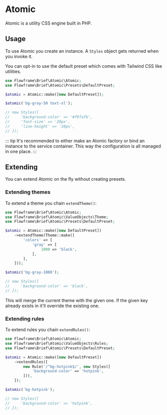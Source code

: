 # Atomic

Atomic is a utility CSS engine built in PHP.

## Usage

To use Atomic you create an instance. A `Styles` object gets returned when you invoke it.

You can opt-in to use the default preset which comes with Tailwind CSS like utilities.

```php
use Flowframe\Brief\Atomic\Atomic;
use Flowframe\Brief\Atomic\Presets\DefaultPreset;

$atomic = Atomic::make([new DefaultPreset]);

$atomic('bg-gray-50 text-xl');

// new Styles([
//     'background-color' => '#f9fafb',
//     'font-size' => '20px',
//     'line-height' => '28px',
// ]);
```

::: tip
It's recommended to either make an Atomic factory or bind an instance to the service container. This way the configuration is all managed in one place.
:::

## Extending

You can extend Atomic on the fly without creating presets.

### Extending themes

To extend a theme you chain `extendTheme()`:

```php
use Flowframe\Brief\Atomic\Atomic;
use Flowframe\Brief\Atomic\ValueObjects\Theme;
use Flowframe\Brief\Atomic\Presets\DefaultPreset;

$atomic = Atomic::make([new DefaultPreset])
    ->extendTheme(Theme::make([
        'colors' => [
            'gray' => [
                1000 => 'black',
            ],
        ],
    ]));

$atomic('bg-gray-1000');

// new Styles([
//     'background-color' => 'black',
// ]);
```

This will merge the current theme with the given one. If the given key already exists in it'll override the existing one.

### Extending rules

To extend rules you chain `extendRules()`:

```php
use Flowframe\Brief\Atomic\Atomic;
use Flowframe\Brief\Atomic\ValueObjects\Rules;
use Flowframe\Brief\Atomic\Presets\DefaultPreset;

$atomic = Atomic::make([new DefaultPreset])
    ->extendRules([
        new Rule('/^bg-hotpink$/', new Styles([
            'background-color' => 'hotpink',
        ])),
    ]);

$atomic('bg-hotpink');

// new Styles([
//     'background-color' => 'hotpink',
// ]);
```
